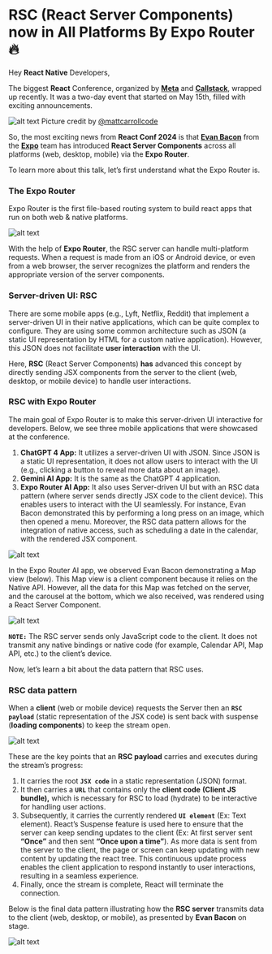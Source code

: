 # RSC (React Server Components) now in All Platforms By Expo Router 🔥

Hey **React Native** Developers,

The biggest **React** Conference, organized by [**Meta**](https://x.com/Meta) and [**Callstack**](https://x.com/callstackio), wrapped up recently. It was a two-day event that started on May 15th, filled with exciting announcements.

![alt text](../images/ReactConf2024/image.png)
Picture credit by [@mattcarrollcode](https://x.com/mattcarrollcode)

So, the most exciting news from **React Conf 2024** is that [**Evan Bacon**](https://x.com/Baconbrix) from the [**Expo**](https://x.com/expo) team has introduced **React Server Components** across all platforms (web, desktop, mobile) via the **Expo Router**.

To learn more about this talk, let’s first understand what the Expo Router is.

### The Expo Router

Expo Router is the first file-based routing system to build react apps that run on both web & native platforms.

![alt text](../images/ReactConf2024/image-1.png)

With the help of **Expo Router**, the RSC server can handle multi-platform requests. When a request is made from an iOS or Android device, or even from a web browser, the server recognizes the platform and renders the appropriate version of the server components.

### Server-driven UI: RSC

There are some mobile apps (e.g., Lyft, Netflix, Reddit) that implement a server-driven UI in their native applications, which can be quite complex to configure. They are using some common architecture such as JSON (a static UI representation by HTML for a custom native application). However, this JSON does not facilitate **user interaction** with the UI.

Here, **RSC** (React Server Components) **has** advanced this concept by directly sending JSX components from the server to the client (web, desktop, or mobile device) to handle user interactions.

### RSC with Expo Router

The main goal of Expo Router is to make this server-driven UI interactive for developers. Below, we see three mobile applications that were showcased at the conference.

1. **ChatGPT 4 App:** It utilizes a server-driven UI with JSON. Since JSON is a static UI representation, it does not allow users to interact with the UI (e.g., clicking a button to reveal more data about an image).
2. **Gemini AI App:** It is the same as the ChatGPT 4 application.
3. **Expo Router AI App:** It also uses Server-driven UI but with an RSC data pattern (where server sends directly JSX code to the client device). This enables users to interact with the UI seamlessly. For instance, Evan Bacon demonstrated this by performing a long press on an image, which then opened a menu. Moreover, the RSC data pattern allows for the integration of native access, such as scheduling a date in the calendar, with the rendered JSX component.

![alt text](<../images/ReactConf2024/1_oSDHruDpYagReAGJC7-TSw (1).gif>)

In the Expo Router AI app, we observed Evan Bacon demonstrating a Map view (below). This Map view is a client component because it relies on the Native API. However, all the data for this Map was fetched on the server, and the carousel at the bottom, which we also received, was rendered using a React Server Component.

![alt text](<../images/ReactConf2024/Untitled design (5) (1) (1).gif>)

**`NOTE:`** The RSC server sends only JavaScript code to the client. It does not transmit any native bindings or native code (for example, Calendar API, Map API, etc.) to the client’s device.

Now, let’s learn a bit about the data pattern that RSC uses.

### RSC data pattern

When a **client** (web or mobile device) requests the Server then an **`RSC payload`** (static representation of the JSX code) is sent back with suspense (**loading components**) to keep the stream open.

![alt text](../images/ReactConf2024/image-2.png)

These are the key points that an **RSC payload** carries and executes during the stream’s progress:

1. It carries the root **`JSX code`** in a static representation (JSON) format.
2. It then carries a **`URL`** that contains only the **client code** **(Client JS bundle),** which is necessary for RSC to load (hydrate) to be interactive for handling user actions.
3. Subsequently, it carries the currently rendered **`UI element`** (Ex: Text element). React’s Suspense feature is used here to ensure that the server can keep sending updates to the client (Ex: At first server sent **“Once”** and then sent **“Once upon a time”**). As more data is sent from the server to the client, the page or screen can keep updating with new content by updating the react tree. This continuous update process enables the client application to respond instantly to user interactions, resulting in a seamless experience.
4. Finally, once the stream is complete, React will terminate the connection.

Below is the final data pattern illustrating how the **RSC server** transmits data to the client (web, desktop, or mobile), as presented by **Evan Bacon** on stage.

![alt text](../images/ReactConf2024/image-3.png)
